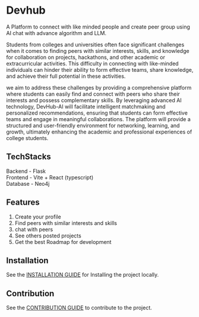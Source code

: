 # Devhub

A Platform to connect with like minded people and create peer group using AI chat with advance algorithm and LLM. 

Students from colleges and universities often face significant challenges when it comes to finding peers with similar interests, skills, and knowledge for collaboration on projects, hackathons, and other academic or extracurricular activities. This difficulty in connecting with like-minded individuals can hinder their ability to form effective teams, share knowledge, and achieve their full potential in these activities.

we aim to address these challenges by providing a comprehensive platform where students can easily find and connect with peers who share their interests and possess complementary skills. By leveraging advanced AI technology, DevHub-AI will facilitate intelligent matchmaking and personalized recommendations, ensuring that students can form effective teams and engage in meaningful collaborations. The platform will provide a structured and user-friendly environment for networking, learning, and growth, ultimately enhancing the academic and professional experiences of college students.

## TechStacks

Backend - Flask<br>
Frontend - Vite + React (typescript)<br>
Database - Neo4j

## Features
1. Create your profile
2. Find peers with similar interests and skills
3. chat with peers
4. See others posted projects
5. Get the best Roadmap for development

## Installation 

See the [INSTALLATION GUIDE](INSTALLATION.md) for Installing the project locally. 

## Contribution

See the [CONTRIBUTION GUIDE](CONTRIBUTION.md) to contribute to the project.

